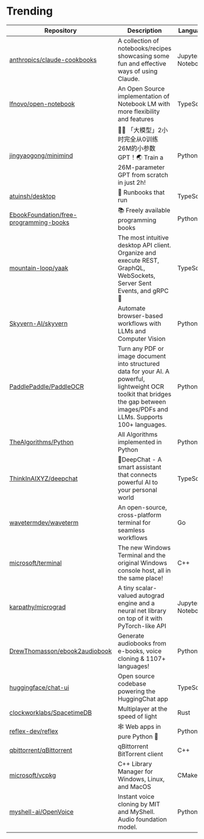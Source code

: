 # Trending
| Repository | Description | Language | Stars | Forks |
| --- | --- | --- | --- | --- |
| [anthropics/claude-cookbooks](https://github.com/maheshmurag) | A collection of notebooks/recipes showcasing some fun and effective ways of using Claude. | Jupyter Notebook | 22,104 | 2,336 |
| [lfnovo/open-notebook](https://github.com/claude) | An Open Source implementation of Notebook LM with more flexibility and features | TypeScript | 5,666 | 586 |
| [jingyaogong/minimind](https://github.com/MuWinds) | 🚀🚀 「大模型」2小时完全从0训练26M的小参数GPT！🌏 Train a 26M-parameter GPT from scratch in just 2h! | Python | 30,197 | 3,491 |
| [atuinsh/desktop](https://github.com/ellie) | 📖 Runbooks that run | TypeScript | 1,720 | 46 |
| [EbookFoundation/free-programming-books](https://github.com/kadhirash) | 📚 Freely available programming books | Python | 373,417 | 64,905 |
| [mountain-loop/yaak](https://github.com/null-dev) | The most intuitive desktop API client. Organize and execute REST, GraphQL, WebSockets, Server Sent Events, and gRPC 🦬 | TypeScript | 8,428 | 296 |
| [Skyvern-AI/skyvern](https://github.com/suchintan) | Automate browser-based workflows with LLMs and Computer Vision | Python | 14,744 | 1,264 |
| [PaddlePaddle/PaddleOCR](https://github.com/dyning) | Turn any PDF or image document into structured data for your AI. A powerful, lightweight OCR toolkit that bridges the gap between images/PDFs and LLMs. Supports 100+ languages. | Python | 58,945 | 8,967 |
| [TheAlgorithms/Python](https://github.com/MaximSmolskiy) | All Algorithms implemented in Python | Python | 211,411 | 48,812 |
| [ThinkInAIXYZ/deepchat](https://github.com/Simon-He95) | 🐬DeepChat - A smart assistant that connects powerful AI to your personal world | TypeScript | 4,529 | 546 |
| [wavetermdev/waveterm](https://github.com/oneirocosm) | An open-source, cross-platform terminal for seamless workflows | Go | 12,009 | 482 |
| [microsoft/terminal](https://github.com/miniksa) | The new Windows Terminal and the original Windows console host, all in the same place! | C++ | 100,607 | 8,862 |
| [karpathy/micrograd](https://github.com/bpesquet) | A tiny scalar-valued autograd engine and a neural net library on top of it with PyTorch-like API | Jupyter Notebook | 13,065 | 1,946 |
| [DrewThomasson/ebook2audiobook](https://github.com/Wesam-1110111) | Generate audiobooks from e-books, voice cloning & 1107+ languages! | Python | 12,062 | 918 |
| [huggingface/chat-ui](https://github.com/julien-c) | Open source codebase powering the HuggingChat app | TypeScript | 9,408 | 1,447 |
| [clockworklabs/SpacetimeDB](https://github.com/cloutiertyler) | Multiplayer at the speed of light | Rust | 17,790 | 621 |
| [reflex-dev/reflex](https://github.com/ElijahAhianyo) | 🕸️ Web apps in pure Python 🐍 | Python | 26,936 | 1,596 |
| [qbittorrent/qBittorrent](https://github.com/zeule) | qBittorrent BitTorrent client | C++ | 33,468 | 4,423 |
| [microsoft/vcpkg](https://github.com/JackBoosY) | C++ Library Manager for Windows, Linux, and MacOS | CMake | 25,878 | 7,126 |
| [myshell-ai/OpenVoice](https://github.com/Alienpups) | Instant voice cloning by MIT and MyShell. Audio foundation model. | Python | 34,907 | 3,841 |
